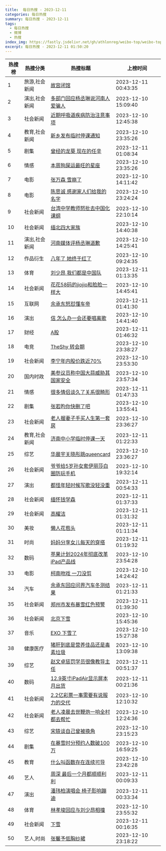 ```yaml
---
title:  每日热搜 - 2023-12-11
categories: 每日热搜
summary: 每日热搜 - 2023-12-11
tags:
  - 每日热搜
  - 微博
  - 热搜
index_img: https://fastly.jsdelivr.net/gh/athlonreg/weibo-top/weibo-top.jpeg
excerpt: 每日热搜 - 2023-12-11 01:50:20
---
```


| 热搜榜 | 热搜分类 | 热搜标题 | 上榜时间 |
| --- | --- | --- | --- |
| 1 | 旅游,社会新闻 | [故宫闭馆](https://s.weibo.com/weibo%3Fq%3D%2523%E6%95%85%E5%AE%AB%E9%97%AD%E9%A6%86%2523) | 2023-12-11 00:43:35 | 
| 2 | 演出,社会新闻 | [多部门回应杨丞琳说河南人爱骗人](https://s.weibo.com/weibo%3Fq%3D%2523%E5%A4%9A%E9%83%A8%E9%97%A8%E5%9B%9E%E5%BA%94%E6%9D%A8%E4%B8%9E%E7%90%B3%E8%AF%B4%E6%B2%B3%E5%8D%97%E4%BA%BA%E7%88%B1%E9%AA%97%E4%BA%BA%2523) | 2023-12-10 15:09:40 | 
| 3 | 社会新闻 | [近期呼吸道疾病防治注意事项](https://s.weibo.com/weibo%3Fq%3D%2523%E8%BF%91%E6%9C%9F%E5%91%BC%E5%90%B8%E9%81%93%E7%96%BE%E7%97%85%E9%98%B2%E6%B2%BB%E6%B3%A8%E6%84%8F%E4%BA%8B%E9%A1%B9%2523) | 2023-12-10 12:45:38 | 
| 4 | 教育,社会新闻 | [新乡发布临时停课通知](https://s.weibo.com/weibo%3Fq%3D%2523%E6%96%B0%E4%B9%A1%E5%8F%91%E5%B8%83%E4%B8%B4%E6%97%B6%E5%81%9C%E8%AF%BE%E9%80%9A%E7%9F%A5%2523) | 2023-12-10 23:35:26 | 
| 5 | 剧集 | [曾经的龙葵 现在的任辛](https://s.weibo.com/weibo%3Fq%3D%2523%E6%9B%BE%E7%BB%8F%E7%9A%84%E9%BE%99%E8%91%B5%20%E7%8E%B0%E5%9C%A8%E7%9A%84%E4%BB%BB%E8%BE%9B%2523) | 2023-12-11 01:08:34 | 
| 6 | 情感 | [本周狗屎运最旺的星座](https://s.weibo.com/weibo%3Fq%3D%2523%E6%9C%AC%E5%91%A8%E7%8B%97%E5%B1%8E%E8%BF%90%E6%9C%80%E6%97%BA%E7%9A%84%E6%98%9F%E5%BA%A7%2523) | 2023-12-10 23:35:26 | 
| 7 | 电影 | [张万森 雪崩了](https://s.weibo.com/weibo%3Fq%3D%2523%E5%BC%A0%E4%B8%87%E6%A3%AE%20%E9%9B%AA%E5%B4%A9%E4%BA%86%2523) | 2023-12-10 14:11:42 | 
| 8 | 电影 | [陈思诚 感谢家人们给我的名字](https://s.weibo.com/weibo%3Fq%3D%2523%E9%99%88%E6%80%9D%E8%AF%9A%20%E6%84%9F%E8%B0%A2%E5%AE%B6%E4%BA%BA%E4%BB%AC%E7%BB%99%E6%88%91%E7%9A%84%E5%90%8D%E5%AD%97%2523) | 2023-12-10 23:24:24 | 
| 9 | 社会新闻 | [台湾中学教师怒批去中国化课纲](https://s.weibo.com/weibo%3Fq%3D%2523%E5%8F%B0%E6%B9%BE%E4%B8%AD%E5%AD%A6%E6%95%99%E5%B8%88%E6%80%92%E6%89%B9%E5%8E%BB%E4%B8%AD%E5%9B%BD%E5%8C%96%E8%AF%BE%E7%BA%B2%2523) | 2023-12-10 22:10:14 | 
| 10 | 社会新闻 | [缅北四大家族](https://s.weibo.com/weibo%3Fq%3D%2523%E7%BC%85%E5%8C%97%E5%9B%9B%E5%A4%A7%E5%AE%B6%E6%97%8F%2523) | 2023-12-10 14:40:38 | 
| 11 | 演出,社会新闻 | [河南媒体评杨丞琳道歉](https://s.weibo.com/weibo%3Fq%3D%2523%E6%B2%B3%E5%8D%97%E5%AA%92%E4%BD%93%E8%AF%84%E6%9D%A8%E4%B8%9E%E7%90%B3%E9%81%93%E6%AD%89%2523) | 2023-12-10 14:25:41 | 
| 12 | 作品衍生 | [八年了 她终于红了](https://s.weibo.com/weibo%3Fq%3D%2523%E5%85%AB%E5%B9%B4%E4%BA%86%20%E5%A5%B9%E7%BB%88%E4%BA%8E%E7%BA%A2%E4%BA%86%2523) | 2023-12-10 09:24:35 | 
| 13 | 体育 | [刘少昂 我们都是中国队](https://s.weibo.com/weibo%3Fq%3D%2523%E5%88%98%E5%B0%91%E6%98%82%20%E6%88%91%E4%BB%AC%E9%83%BD%E6%98%AF%E4%B8%AD%E5%9B%BD%E9%98%9F%2523) | 2023-12-11 01:13:35 | 
| 14 | 社会新闻 | [花花58码的jiojio和脸脸一样大](https://s.weibo.com/weibo%3Fq%3D%2523%E8%8A%B1%E8%8A%B158%E7%A0%81%E7%9A%84jiojio%E5%92%8C%E8%84%B8%E8%84%B8%E4%B8%80%E6%A0%B7%E5%A4%A7%2523) | 2023-12-10 14:45:41 | 
| 15 | 互联网 | [余承东怒怼懂车帝](https://s.weibo.com/weibo%3Fq%3D%2523%E4%BD%99%E6%89%BF%E4%B8%9C%E6%80%92%E6%80%BC%E6%87%82%E8%BD%A6%E5%B8%9D%2523) | 2023-12-11 01:41:30 | 
| 16 | 演出 | [信 怎么办一会还要唱离歌](https://s.weibo.com/weibo%3Fq%3D%2523%E4%BF%A1%20%E6%80%8E%E4%B9%88%E5%8A%9E%E4%B8%80%E4%BC%9A%E8%BF%98%E8%A6%81%E5%94%B1%E7%A6%BB%E6%AD%8C%2523) | 2023-12-10 14:41:40 | 
| 17 | 财经 | [A股](https://s.weibo.com/weibo%3Fq%3D%2523A%E8%82%A1%2523) | 2023-12-11 01:46:32 | 
| 18 | 电竞 | [TheShy 转会期](https://s.weibo.com/weibo%3Fq%3D%2523TheShy%20%E8%BD%AC%E4%BC%9A%E6%9C%9F%2523) | 2023-12-10 23:38:27 | 
| 19 | 社会新闻 | [李宁年内股价跌近70%](https://s.weibo.com/weibo%3Fq%3D%2523%E6%9D%8E%E5%AE%81%E5%B9%B4%E5%86%85%E8%82%A1%E4%BB%B7%E8%B7%8C%E8%BF%9170%25%2523) | 2023-12-10 23:53:30 | 
| 20 | 国内时政 | [美参议员称中国大蒜威胁其国家安全](https://s.weibo.com/weibo%3Fq%3D%2523%E7%BE%8E%E5%8F%82%E8%AE%AE%E5%91%98%E7%A7%B0%E4%B8%AD%E5%9B%BD%E5%A4%A7%E8%92%9C%E5%A8%81%E8%83%81%E5%85%B6%E5%9B%BD%E5%AE%B6%E5%AE%89%E5%85%A8%2523) | 2023-12-10 23:57:34 | 
| 21 | 情感 | [很多情侣谈久了关系很畸形](https://s.weibo.com/weibo%3Fq%3D%2523%E5%BE%88%E5%A4%9A%E6%83%85%E4%BE%A3%E8%B0%88%E4%B9%85%E4%BA%86%E5%85%B3%E7%B3%BB%E5%BE%88%E7%95%B8%E5%BD%A2%2523) | 2023-12-11 01:47:33 | 
| 22 | 剧集 | [张若昀你快删了吧](https://s.weibo.com/weibo%3Fq%3D%2523%E5%BC%A0%E8%8B%A5%E6%98%80%E4%BD%A0%E5%BF%AB%E5%88%A0%E4%BA%86%E5%90%A7%2523) | 2023-12-10 13:55:41 | 
| 23 | 社会新闻 | [老人握妻子手买人生第一套房](https://s.weibo.com/weibo%3Fq%3D%2523%E8%80%81%E4%BA%BA%E6%8F%A1%E5%A6%BB%E5%AD%90%E6%89%8B%E4%B9%B0%E4%BA%BA%E7%94%9F%E7%AC%AC%E4%B8%80%E5%A5%97%E6%88%BF%2523) | 2023-12-10 23:36:27 | 
| 24 | 教育,社会新闻 | [济南中小学临时停课一天](https://s.weibo.com/weibo%3Fq%3D%2523%E6%B5%8E%E5%8D%97%E4%B8%AD%E5%B0%8F%E5%AD%A6%E4%B8%B4%E6%97%B6%E5%81%9C%E8%AF%BE%E4%B8%80%E5%A4%A9%2523) | 2023-12-11 01:22:33 | 
| 25 | 综艺 | [华晨宇关晓彤跳queencard](https://s.weibo.com/weibo%3Fq%3D%2523%E5%8D%8E%E6%99%A8%E5%AE%87%E5%85%B3%E6%99%93%E5%BD%A4%E8%B7%B3queencard%2523) | 2023-12-10 23:36:27 | 
| 26 | 社会新闻 | [爷爷给5岁孙女套伊丽莎白圈防玩手机](https://s.weibo.com/weibo%3Fq%3D%2523%E7%88%B7%E7%88%B7%E7%BB%995%E5%B2%81%E5%AD%99%E5%A5%B3%E5%A5%97%E4%BC%8A%E4%B8%BD%E8%8E%8E%E7%99%BD%E5%9C%88%E9%98%B2%E7%8E%A9%E6%89%8B%E6%9C%BA%2523) | 2023-12-10 19:32:14 | 
| 27 | 演出 | [都怪年轻时候写歌没轻没重](https://s.weibo.com/weibo%3Fq%3D%2523%E9%83%BD%E6%80%AA%E5%B9%B4%E8%BD%BB%E6%97%B6%E5%80%99%E5%86%99%E6%AD%8C%E6%B2%A1%E8%BD%BB%E6%B2%A1%E9%87%8D%2523) | 2023-12-11 00:54:33 | 
| 28 | 社会新闻 | [缅怀钱学森](https://s.weibo.com/weibo%3Fq%3D%2523%E7%BC%85%E6%80%80%E9%92%B1%E5%AD%A6%E6%A3%AE%2523) | 2023-12-11 01:37:33 | 
| 29 | 社会新闻 | [高耀洁](https://s.weibo.com/weibo%3Fq%3D%2523%E9%AB%98%E8%80%80%E6%B4%81%2523) | 2023-12-11 01:31:32 | 
| 30 | 美妆 | [懒人花苞头](https://s.weibo.com/weibo%3Fq%3D%2523%E6%87%92%E4%BA%BA%E8%8A%B1%E8%8B%9E%E5%A4%B4%2523) | 2023-12-11 01:11:34 | 
| 31 | 时尚 | [妈妈分享女儿每天的穿搭](https://s.weibo.com/weibo%3Fq%3D%2523%E5%A6%88%E5%A6%88%E5%88%86%E4%BA%AB%E5%A5%B3%E5%84%BF%E6%AF%8F%E5%A4%A9%E7%9A%84%E7%A9%BF%E6%90%AD%2523) | 2023-12-11 01:19:32 | 
| 32 | 数码 | [苹果计划2024年彻底改革iPad产品线](https://s.weibo.com/weibo%3Fq%3D%2523%E8%8B%B9%E6%9E%9C%E8%AE%A1%E5%88%922024%E5%B9%B4%E5%BD%BB%E5%BA%95%E6%94%B9%E9%9D%A9iPad%E4%BA%A7%E5%93%81%E7%BA%BF%2523) | 2023-12-10 23:54:28 | 
| 33 | 电影 | [柯南吻戏 一刀没剪](https://s.weibo.com/weibo%3Fq%3D%2523%E6%9F%AF%E5%8D%97%E5%90%BB%E6%88%8F%20%E4%B8%80%E5%88%80%E6%B2%A1%E5%89%AA%2523) | 2023-12-10 14:24:42 | 
| 34 | 汽车 | [余承东回应问界汽车冬测结果](https://s.weibo.com/weibo%3Fq%3D%2523%E4%BD%99%E6%89%BF%E4%B8%9C%E5%9B%9E%E5%BA%94%E9%97%AE%E7%95%8C%E6%B1%BD%E8%BD%A6%E5%86%AC%E6%B5%8B%E7%BB%93%E6%9E%9C%2523) | 2023-12-11 01:21:33 | 
| 35 | 社会新闻 | [郑州市发布暴雪红色预警](https://s.weibo.com/weibo%3Fq%3D%2523%E9%83%91%E5%B7%9E%E5%B8%82%E5%8F%91%E5%B8%83%E6%9A%B4%E9%9B%AA%E7%BA%A2%E8%89%B2%E9%A2%84%E8%AD%A6%2523) | 2023-12-11 01:39:30 | 
| 36 | 社会新闻 | [北京下雪](https://s.weibo.com/weibo%3Fq%3D%2523%E5%8C%97%E4%BA%AC%E4%B8%8B%E9%9B%AA%2523) | 2023-12-10 15:45:36 | 
| 37 | 音乐 | [EXO 下雪了](https://s.weibo.com/weibo%3Fq%3D%2523EXO%20%E4%B8%8B%E9%9B%AA%E4%BA%86%2523) | 2023-12-10 15:27:38 | 
| 38 | 健康医疗 | [猪肝到底是营养佳品还是毒素垃圾](https://s.weibo.com/weibo%3Fq%3D%2523%E7%8C%AA%E8%82%9D%E5%88%B0%E5%BA%95%E6%98%AF%E8%90%A5%E5%85%BB%E4%BD%B3%E5%93%81%E8%BF%98%E6%98%AF%E6%AF%92%E7%B4%A0%E5%9E%83%E5%9C%BE%2523) | 2023-12-10 13:09:38 | 
| 39 | 综艺 | [赵文卓惩罚学员很像教导主任](https://s.weibo.com/weibo%3Fq%3D%2523%E8%B5%B5%E6%96%87%E5%8D%93%E6%83%A9%E7%BD%9A%E5%AD%A6%E5%91%98%E5%BE%88%E5%83%8F%E6%95%99%E5%AF%BC%E4%B8%BB%E4%BB%BB%2523) | 2023-12-11 00:51:37 | 
| 40 | 数码 | [12.9英寸iPadAir显示屏本月出货](https://s.weibo.com/weibo%3Fq%3D%252312.9%E8%8B%B1%E5%AF%B8iPadAir%E6%98%BE%E7%A4%BA%E5%B1%8F%E6%9C%AC%E6%9C%88%E5%87%BA%E8%B4%A7%2523) | 2023-12-11 00:21:36 | 
| 41 | 社会新闻 | [2.2亿彩票一事需要有说服力的交代](https://s.weibo.com/weibo%3Fq%3D%25232.2%E4%BA%BF%E5%BD%A9%E7%A5%A8%E4%B8%80%E4%BA%8B%E9%9C%80%E8%A6%81%E6%9C%89%E8%AF%B4%E6%9C%8D%E5%8A%9B%E7%9A%84%E4%BA%A4%E4%BB%A3%2523) | 2023-12-10 12:10:32 | 
| 42 | 社会新闻 | [老人凌晨去世鞭炮一响全村都去帮忙](https://s.weibo.com/weibo%3Fq%3D%2523%E8%80%81%E4%BA%BA%E5%87%8C%E6%99%A8%E5%8E%BB%E4%B8%96%E9%9E%AD%E7%82%AE%E4%B8%80%E5%93%8D%E5%85%A8%E6%9D%91%E9%83%BD%E5%8E%BB%E5%B8%AE%E5%BF%99%2523) | 2023-12-10 12:24:36 | 
| 43 | 综艺 | [宋轶谈自己曾被换角](https://s.weibo.com/weibo%3Fq%3D%2523%E5%AE%8B%E8%BD%B6%E8%B0%88%E8%87%AA%E5%B7%B1%E6%9B%BE%E8%A2%AB%E6%8D%A2%E8%A7%92%2523) | 2023-12-10 23:15:23 | 
| 44 | 剧集 | [在暴雪时分预约人数破100万](https://s.weibo.com/weibo%3Fq%3D%2523%E5%9C%A8%E6%9A%B4%E9%9B%AA%E6%97%B6%E5%88%86%E9%A2%84%E7%BA%A6%E4%BA%BA%E6%95%B0%E7%A0%B4100%E4%B8%87%2523) | 2023-12-10 16:59:25 | 
| 45 | 教育 | [什么叫函数存在连续可导](https://s.weibo.com/weibo%3Fq%3D%2523%E4%BB%80%E4%B9%88%E5%8F%AB%E5%87%BD%E6%95%B0%E5%AD%98%E5%9C%A8%E8%BF%9E%E7%BB%AD%E5%8F%AF%E5%AF%BC%2523) | 2023-12-10 23:42:28 | 
| 46 | 艺人 | [周深 最后一个月都顺顺利利](https://s.weibo.com/weibo%3Fq%3D%2523%E5%91%A8%E6%B7%B1%20%E6%9C%80%E5%90%8E%E4%B8%80%E4%B8%AA%E6%9C%88%E9%83%BD%E9%A1%BA%E9%A1%BA%E5%88%A9%E5%88%A9%2523) | 2023-12-11 00:09:33 | 
| 47 | 演出 | [潘玮柏演唱会 椅子影响蹦迪](https://s.weibo.com/weibo%3Fq%3D%2523%E6%BD%98%E7%8E%AE%E6%9F%8F%E6%BC%94%E5%94%B1%E4%BC%9A%20%E6%A4%85%E5%AD%90%E5%BD%B1%E5%93%8D%E8%B9%A6%E8%BF%AA%2523) | 2023-12-11 00:33:34 | 
| 48 | 体育 | [林孝埈回应与刘少昂相撞](https://s.weibo.com/weibo%3Fq%3D%2523%E6%9E%97%E5%AD%9D%E5%9F%88%E5%9B%9E%E5%BA%94%E4%B8%8E%E5%88%98%E5%B0%91%E6%98%82%E7%9B%B8%E6%92%9E%2523) | 2023-12-10 23:55:32 | 
| 49 | 社会新闻 | [下雪](https://s.weibo.com/weibo%3Fq%3D%2523%E4%B8%8B%E9%9B%AA%2523) | 2023-12-11 00:16:35 | 
| 50 | 艺人,时尚 | [张馨予低胸纱裙](https://s.weibo.com/weibo%3Fq%3D%2523%E5%BC%A0%E9%A6%A8%E4%BA%88%E4%BD%8E%E8%83%B8%E7%BA%B1%E8%A3%99%2523) | 2023-12-10 23:18:22 | 
